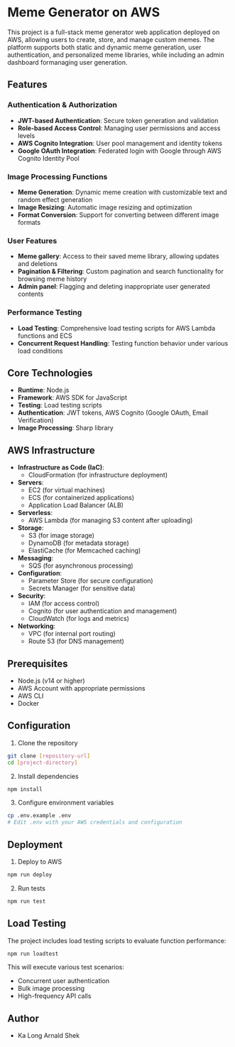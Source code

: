 # Meme Generator on AWS
This project is a full-stack meme generator web application deployed on AWS, allowing users to create, store, and manage custom memes. The platform supports both static and dynamic meme generation, user authentication, and personalized meme libraries, while including an admin dashboard formanaging user generation.

## Features

### Authentication & Authorization
- **JWT-based Authentication**: Secure token generation and validation
- **Role-based Access Control**: Managing user permissions and access levels
- **AWS Cognito Integration**: User pool management and identity tokens
- **Google OAuth Integration**: Federated login with Google through AWS Cognito Identity Pool

### Image Processing Functions
- **Meme Generation**: Dynamic meme creation with customizable text and random effect generation
- **Image Resizing**: Automatic image resizing and optimization
- **Format Conversion**: Support for converting between different image formats

### User Features
- **Meme gallery**: Access to their saved meme library, allowing updates and deletions
- **Pagination & Filtering**: Custom pagination and search functionality for browsing meme history
- **Admin panel**: Flagging and deleting inappropriate user generated contents

### Performance Testing
- **Load Testing**: Comprehensive load testing scripts for AWS Lambda functions and ECS
- **Concurrent Request Handling**: Testing function behavior under various load conditions


## Core Technologies

- **Runtime**: Node.js
- **Framework**: AWS SDK for JavaScript
- **Testing**: Load testing scripts
- **Authentication**: JWT tokens, AWS Cognito (Google OAuth, Email Verification)
- **Image Processing**: Sharp library

## AWS Infrastructure

- **Infrastructure as Code (IaC)**:
  - CloudFormation (for infrastructure deployment)
- **Servers**:
  - EC2 (for virtual machines)
  - ECS (for containerized applications)
  - Application Load Balancer (ALB)
- **Serverless**:
  - AWS Lambda (for managing S3 content after uploading)
- **Storage**: 
  - S3 (for image storage)
  - DynamoDB (for metadata storage)
  - ElastiCache (for Memcached caching)
- **Messaging**: 
  - SQS (for asynchronous processing)
- **Configuration**: 
  - Parameter Store (for secure configuration)
  - Secrets Manager (for sensitive data)
- **Security**:
  - IAM (for access control)
  - Cognito (for user authentication and management)
  - CloudWatch (for logs and metrics)
- **Networking**:
  - VPC (for internal port routing)
  - Route 53 (for DNS management)

## Prerequisites

- Node.js (v14 or higher)
- AWS Account with appropriate permissions
- AWS CLI
- Docker

## Configuration

1. Clone the repository
```bash
git clone [repository-url]
cd [project-directory]
```

2. Install dependencies
```bash
npm install
```

3. Configure environment variables
```bash
cp .env.example .env
# Edit .env with your AWS credentials and configuration
```

## Deployment

1. Deploy to AWS
```bash
npm run deploy
```

2. Run tests
```bash
npm run test
```

## Load Testing
The project includes load testing scripts to evaluate function performance:

```bash
npm run loadtest
```

This will execute various test scenarios:
- Concurrent user authentication
- Bulk image processing
- High-frequency API calls

## Author
- Ka Long Arnald Shek



